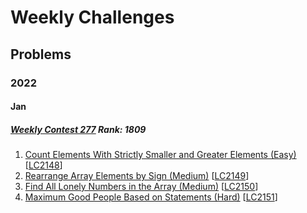 # Weekly Challenges

## Problems

### 2022

#### Jan

##### [Weekly Contest 277](https://leetcode.com/contest/weekly-contest-277/) Rank: 1809

1. [Count Elements With Strictly Smaller and Greater Elements (Easy)](Count-Elements-With-Strictly-Smaller-and-Greater-Elements-(Easy).py)
[[LC2148](https://leetcode.com/contest/weekly-contest-277/problems/count-elements-with-strictly-smaller-and-greater-elements/)]
1. [Rearrange Array Elements by Sign (Medium)](Rearrange-Array-Elements-by-Sign-(Medium).py)
[[LC2149](https://leetcode.com/contest/weekly-contest-277/problems/rearrange-array-elements-by-sign/)]
1. [Find All Lonely Numbers in the Array (Medium)](Find-All-Lonely-Numbers-in-the-Array-(Medium).py)
[[LC2150](https://leetcode.com/contest/weekly-contest-277/problems/find-all-lonely-numbers-in-the-array/)]
1. [Maximum Good People Based on Statements (Hard)](Maximum-Good-People-Based-on-Statements-(Hard).py)
[[LC2151](https://leetcode.com/contest/weekly-contest-277/problems/maximum-good-people-based-on-statements/)]
